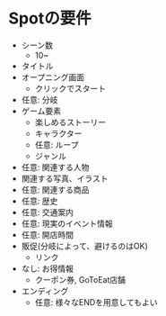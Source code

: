 # Spotの要件
+ シーン数
  + 10~
+ タイトル
+ オープニング画面
  + クリックでスタート
+ 任意: 分岐
+ ゲーム要素
  + 楽しめるストーリー
  + キャラクター
  + 任意: ループ
  + ジャンル
+ 任意: 関連する人物
+ 関連する写真、イラスト
+ 任意: 関連する商品
+ 任意: 歴史
+ 任意: 交通案内
+ 任意: 現実のイベント情報
+ 任意: 開店時間
+ 販促(分岐によって、避けるのはOK)
  + リンク
+ なし: お得情報
  + クーポン券, GoToEat店舗
+ エンディング
  + 任意: 様々なENDを用意してもよい
